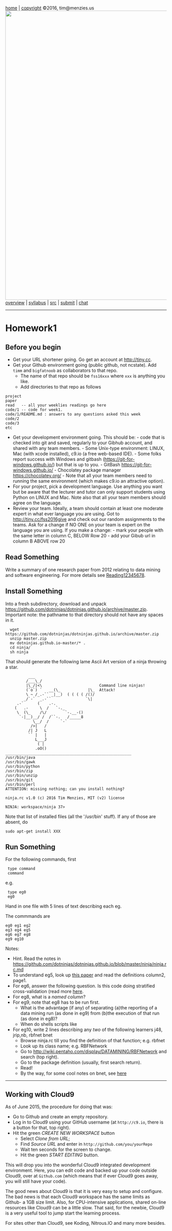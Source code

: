 [home](http://tiny.cc/fss2016) | [copyright](https://github.com/txt/fss16/blob/master/LICENSE.md) &copy;2016, tim&commat;menzies.us<br>
[<img width=900 src="https://raw.githubusercontent.com/txt/fss16/master/img/fss16.png">](http://tiny.cc/fss2016)   <br>
[overview](https://github.com/txt/fss16/blob/master/doc/overview.md) |
[syllabus](https://github.com/txt/fss16/blob/master/doc/syllabus.md) |
[src](https://github.com/txt/fss16/blob/master/src) |
[submit](http://tiny.cc/fss2016give) |
[chat](https://fss16.slack.com/) 

_______



# Homework1


## Before you begin

- Get your URL shortener going. Go get an account at http://tiny.cc. 
- Get your Github environment going (public github, not ncstate). Add `timm` and
`bigfatnoob` as collaborators  to that repo.
     + The name of that repo should be `fss16xxx` where `xxx` is anything you like.
     + Add directories to that repo as follows

```
project
paper
read   -- all your weeklies readings go here
code/1 -- code for week1.
code/1/README.md : answers to any questions asked this week
code/2
code/3
etc
```

- Get your development environment going. This should be:
       - code that is checked into git and saved, regularly to your Gibhub account, and shared with any team members.
       - Some Unix-type environment: LINUX, Mac (with xcode installed), c9.io (a free web-based IDE).
       - Some folks report success with Windows and
         gitbash (https://git-for-windows.github.io/) but that is up to you.
              - GitBash https://git-for-windows.github.io/
              - Chocolatey package manager https://chocolatey.org/
       - Note that all your team members need to running the same environment (which makes
           c9.io an attractive option).
- For your project, pick a development language. Use anything you want but be aware that
the lecturer and tutor can only support students using
Python on LINUX and Mac. Note also that all your team members should agree on the language.
- Review your team. Ideally, a team should contain at least one moderate expert
in what ever language you are using. Got to http://tiny.cc/fss2016give and check out
our random assignments to the teams. Ask for a change if NO ONE on your team is
expert on the language you are using. If you make a change:
      - mark your people with the same letter in column C, BELOW Row 20
      - add your Gibub url in column B ABOVE row 20

## Read Something

Write a summary of one research paper from 2012 relating to data mining and software engineering.
For more details see [Reading12345678](Reading12345678.md).

## Install Something


Into a fresh subdirectory, download and unpack https://github.com/dotninjas/dotninjas.github.io/archive/master.zip. Important note: the pathname to that directory should not have any spaces in it.

      wget https://github.com/dotninjas/dotninjas.github.io/archive/master.zip
      unzip master.zip 
      mv dotninjas.github.io-master/* .
      cd ninja/
      sh ninja

That should generate the following lame Ascii Art version of a ninja throwing a star.


```
          ___                                                             
         /___\_/                                                          
         |\_/|<\                         Command line ninjas!
         (`o`) `   __(\_            |\_  Attack!                               
         \ ~ /_.-`` _|__)  ( ( ( ( /()/                                   
        _/`-`  _.-``               `\|   
     .-`      (    .-.                                                    
    (   .-     \  /   `-._                                                
     \  (\_    /\/        `-.__-()                                        
      `-|__)__/ /  /``-.   /_____8                                        
            \__/  /     `-`                                               
           />|   /                                                        
          /| J   L                                                        
          `` |   |                                                            
             L___J                                                        
              ( |
             .oO()                                                        
_______________________________________________________
/usr/bin/java
/usr/bin/gawk
/usr/bin/python
/usr/bin/zip
/usr/bin/unzip
/usr/bin/git
/usr/bin/perl
ATTENTION: missing nothing; can you install nothing?

ninja.rc v1.0 (c) 2016 Tim Menzies, MIT (v2) license

NINJA: workspace/ninja 37> 

```

Note that list of installed files (all the '/usr/bin' stuff). If any of those are absent, do

    sudo apt-get install XXX

## Run Something

For the following commands, first

     type command
     command

e.g.

     type eg0
     eg0

Hand in one file with 5 lines of text describing each eg.

The commmands are

    eg0 eg1 eg2
    eg3 eg4 eg5
    eg6 eg7 eg8
    eg9 eg10

Notes:

- Hint. Read the notes in https://github.com/dotninjas/dotninjas.github.io/blob/master/ninja/ninja.rc.md
- To understand eg5, look up [this paper](http://menzies.us/pdf/07precision.pdf) and read the definitions
column2, page1.
- For eg6, answer the following question. Is this code doing stratified cross-validation (read more
[here](https://en.wikipedia.org/wiki/Cross-validation_(statistics)#k-fold_cross-validation).
- For eg8, what is a _named column_?
- For eg9, note that eg8 has to be run first.
     - What is the advantage (if any) of separating
     (a)the reporting of a data mining run (as done in eg9) from (b)the execution of that run (as done in eg8)?
     - When do shells scripts like 
- For eg10, write 2 lines describing any _two_ of the following learners j48, jrip,nb, rbfnet bnet
     - Browse ninja.rc till you find the definition of that function; e.g. rbfnet
     - Look up its class name; e.g. RBFNetwork
     - Go to http://wiki.pentaho.com/display/DATAMINING/RBFNetwork and search (top right).
     - Go to the package definition (usually, first search return).
     - Read!
     - By the way, for some  cool notes on bnet, see [here](http://weka.sourceforge.net/manuals/weka.bn.pdf)

____

## Working with Cloud9

As of June 2015, the procedure for doing that was:

+ Go to Github and create an empty repository.
+ Log in to Cloud9 using your GitHub username (at `http://c9.io`, there is a button for that, top right).
+ Hit the green _CREATE NEW WORKSPACE_ button
    + Select _Clone from URL_;
    + Find _Source URL_ and enter in `http://github.com/you/yourRepo`
	+ Wait ten seconds for the screen to change.
	+ Hit the green _START EDITING_ button. 

This will drop you into the wonderful Cloud9
integrated development environment. Here, you can
edit code and backed up your code outside Cloud9, over at
`Github.com` (which means that if ever Cloud9 goes
away, you will still have your code).

The good news about Cloud9 is that it is very easy
to setup and configure. The bad news is that each
Cloud9 workspace has the same limits as Github- a
1GB size limit. Also, for CPU-intensive
applications, shared on-line resources like Cloud9
can be a little slow. That said, for the newbie,
Cloud9 is a very useful tool to jump start the
learning process.

For sites other than Cloud9, see Koding, Nitrous.IO and many more besides.


